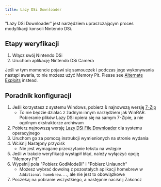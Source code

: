 ```yaml
---
title: Lazy DSi Downloader
---
```


"Lazy DSi Downloader" jest narzędziem upraszczającym proces modyfikacji konsoli Nintendo DSi.

## Etapy weryfikacji

1. Włącz swój Nintendo DSi
1. Uruchom aplikację Nintendo DSi Camera

Jeśli w tym momencie pojawi się samouczek i podczas jego wykonywania nastąpi awaria, to nie możesz użyć Memory Pit. Please see [Alternate Exploits](alternate-exploits.html) instead.

## Poradnik konfiguracji

1. Jeśli korzystasz z systemu Windows, pobierz & najnowszą wersję [7-Zip](https://www.7-zip.org/download.html)
   - To nie będzie działać z żadnym innym narzędziem jak WinRAR. Pobieranie plików Lazy DSi opiera się na samym 7-Zipie, a nie ogólnym ekstraktorze archiwum
1. Pobierz najnowszą wersję [Lazy DSi File Downloader](https://github.com/yourkalamity/lazy-dsi-file-downloader/releases) dla systemu operacyjnego
1. Uruchom go za pomocą instrukcji wymienionych na stronie wydania
1. Wciśnij Następny przycisk
   - Nie jest wymagane przeczytanie tekstu na wstępie
1. Jeśli w trakcie weryfikacji wystąpił błąd, należy wyłączyć opcję "Memory Pit"
1. Wypełnij pola "Pobierz GodMode9i" i "Pobierz Unlaunch"
   - Możesz wybrać dowolną z pozostałych aplikacji homebrew w `Additional homebrew...`, ale nie jest to obowiązkowe
1. Poczekaj na pobranie wszystkiego, a następnie naciśnij Zakończ
